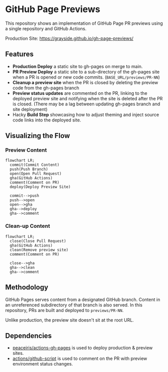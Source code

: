 # GitHub Page Previews

This repository shows an implementation of GitHub Page PR previews using
a single repository and GitHub Actions.

Production Site: https://grayside.github.io/gh-page-previews/

## Features

* **Production Deploy** a static site to gh-pages on merge to main.
* **PR Preview Deploy** a static site to a sub-directory of the gh-pages site
when a PR is opened or new code commits. (`BASE_URL/previews/PR-NN`)
* **Cleanup a preview site** when the PR is closed by deleting the preview code
from the gh-pages branch
* **Preview status updates** are commented on the PR, linking to the deployed
preview site and notifying when the site is deleted after the PR is closed.
(There may be a lag between updating gh-pages branch and site deployment)
* Hacky **Build Step** showcasing how to adjust theming and inject source code
links into the deployed site.

## Visualizing the Flow

### Preview Content

```mermaid
flowchart LR;
  commit(Commit Content)
  push(Push Branch)
  open(Open Pull Request)
  gha(GitHub Actions)
  comment(Comment on PR)
  deploy(Deploy Preview Site)

  commit-->push
  push-->open
  open-->gha
  gha-->deploy
  gha-->comment
```

### Clean-up Content

```mermaid
flowchart LR;
  close(Close Pull Request)
  gha(GitHub Actions)
  clean(Remove preview site)
  comment(Comment on PR)
  
  close-->gha
  gha-->clean
  gha-->comment
```

## Methodology

GitHub Pages serves content from a designated GitHub branch. Content in an
unreferenced subdirectory of that branch is also served. In this repository,
PRs are built and deployed to `previews/PR-NN`.

Unlike production, the preview site doesn't sit at the root URL.

## Dependencies

* [peaceiris/actions-gh-pages](https://github.com/peaceiris/actions-gh-pages)
is used to deploy production & preview sites.
* [actions/github-script](https://github.com/actions/github-script) is used to
comment on the PR with preview environment status changes.